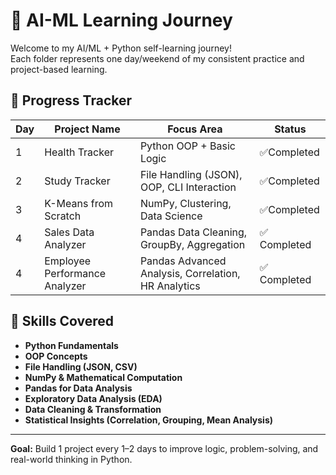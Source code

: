 # 🚀 AI-ML Learning Journey

Welcome to my AI/ML + Python self-learning journey!  
Each folder represents one day/weekend of my consistent practice and project-based learning.

## 📅 Progress Tracker

| Day | Project Name | Focus Area | Status |
|-----|---------------|-------------|--------|
| 1 | Health Tracker | Python OOP + Basic Logic | ✅Completed |
| 2 | Study Tracker | File Handling (JSON), OOP, CLI Interaction | ✅Completed |
| 3 | K-Means from Scratch | NumPy, Clustering, Data Science | ✅Completed |
| 4 | Sales Data Analyzer | Pandas Data Cleaning, GroupBy, Aggregation | ✅ Completed |
| 4 | Employee Performance Analyzer | Pandas Advanced Analysis, Correlation, HR Analytics | ✅ Completed |


## 🧠 Skills Covered
- **Python Fundamentals**  
- **OOP Concepts**  
- **File Handling (JSON, CSV)**  
- **NumPy & Mathematical Computation**  
- **Pandas for Data Analysis**  
- **Exploratory Data Analysis (EDA)**  
- **Data Cleaning & Transformation**  
- **Statistical Insights (Correlation, Grouping, Mean Analysis)** 


---

**Goal:** Build 1 project every 1–2 days to improve logic, problem-solving, and real-world thinking in Python.
